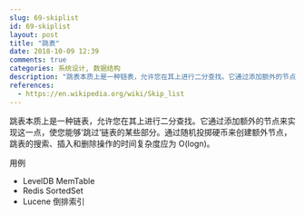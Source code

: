 ```yaml
---
slug: 69-skiplist
id: 69-skiplist
layout: post
title: "跳表"
date: 2018-10-09 12:39
comments: true
categories: 系统设计, 数据结构
description: "跳表本质上是一种链表，允许您在其上进行二分查找。它通过添加额外的节点来实现这一点，使您能够‘跳过’链表的某些部分。LevelDB MemTable、Redis SortedSet 和 Lucene 倒排索引都使用了这种结构。"
references:
  - https://en.wikipedia.org/wiki/Skip_list
---
```


跳表本质上是一种链表，允许您在其上进行二分查找。它通过添加额外的节点来实现这一点，使您能够‘跳过’链表的某些部分。通过随机投掷硬币来创建额外节点，跳表的搜索、插入和删除操作的时间复杂度应为 O(logn)。

用例

- LevelDB MemTable
- Redis SortedSet
- Lucene 倒排索引